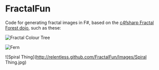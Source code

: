 FractalFun
==========

Code for generating fractal images in F#, based on the [c4fsharp Fractal Forest dojo](https://github.com/c4fsharp/Dojo-Fractal-Forest), such as these:

![Fractal Colour Tree](http://relentless.github.com/FractalFun/Images/ColourTree.jpg)

![Fern](http://relentless.github.com/FractalFun/Images/Fern.jpg)

![Spiral Thing](http://relentless.github.com/FractalFun/Images/Spiral Thing.jpg)
